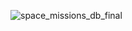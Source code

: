 ![space_missions_db_final](https://github.com/user-attachments/assets/0be7b2ef-6034-486b-8efd-9ad582756316)

